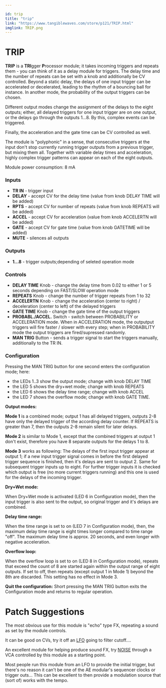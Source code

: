 ```yaml
---

id: trip
title: "trip"
link: "https://www.tangiblewaves.com/store/p121/TRIP.html"
imglink: TRIP.png
---
```



TRIP
====



**TRIP** is a **TRI**gger **P**rocessor module; it takes incoming triggers and repeats them - you can think of it as a delay module for triggers. The delay time and the number of repeats can be set with a knob and additionally be CV controlled. Beyond a static delay, the delays of one input trigger can be accelerated or decelerated, leading to the rhythm of a bouncing ball for instance. In another mode, the probability of the output triggers can be chosen.

Different output modes change the assignment of the delays to the eight outputs; either, all delayed triggers for one input trigger are on one output, or the delays go through the outputs 1...8. By this, complex events can be triggered.

Finally, the acceleration and the gate time can be CV controlled as well.

The module is "polyphonic" in a sense, that consecutive triggers at the input don't stop currently running trigger outputs from a previous trigger, but mixing them all. Together with variable delay times and acceleration, highly complex trigger patterns can appear on each of the eight outputs.

Module power consumption: 8 mA

### Inputs

*   **TR IN** - trigger input
*   **DELAY** - accept CV for the delay time (value from knob DELAY TIME will be added)
*   **RPTS** - accept CV for number of repeats (value from knob REPEATS will be added)
*   **ACCEL** - accept CV for acceleration (value from knob ACCELERTN will be added)
*   **GATE** - accept CV for gate time (value from knob GATETIME will be added)
*   **MUTE** - silences all outputs

### Outputs

*   **1...8** - trigger outputs;depending of seleted operation mode

### Controls

*   **DELAY TIME** Knob - change the delay time from 0.02 to either 1 or 5 seconds depending on FAST/SLOW operation mode
*   **REPEATS** Knob - change the number of trigger repeats from 1 to 32
*   **ACCELERTN** Knob - change the acceleration (center to right) / deceleration (center to left) of the delayed triggers
*   **GATE TIME** Knob - change the gate time of the output triggers
*   **PROBABL./ACCEL.** Switch - switch between PROBABILITY or ACCELERATION mode. When in ACCELERATION mode, the outputput triggers will fire faster / slower with every step; when in PROBABILITY mode the output triggers are fired/supressed randomly.
*   **MAN TRIG** Button - sends a trigger signal to start the triggers manually, additionally to the TR IN.

### Configuration

Pressing the MAN TRIG button for one second enters the configuration mode; here:

*   the LEDs 1..3 show the output mode; change with knob DELAY TIME
*   the LED 5 shows the dry+wet mode; change with knob REPEATS
*   the LED 6 shows the delay time range; change with knob ACCEL
*   the LED 7 shows the overflow mode; change with knob GATE TIME.

**Output modes:**

**Mode 1** is a combined mode; output 1 has all delayed triggers, outputs 2-8 have only the delayed trigger of the according delay counter. If REPEATS is greater than 7, then the outputs 2-8 remain silent for later delays.

**Mode 2** is similar to Mode 1, except that the combined triggers at output 1 don't exist, therefore you have 8 separate outputs for the delays 1 to 8.

**Mode 3** works as following: The delays of the first input trigger appear at output 1; if a new input trigger signal comes in before the first delayed trigger sequence is finished, then it's delays are sent to output 2. Same for subsequent trigger inputs up to eight. For further trigger inputs it is checked which output is free (no more current triggers running) and this one is used for the delays of the incoming trigger.

**Dry+Wet mode:**

When Dry+Wet mode is activated (LED 6 in Configuration mode), then the input trigger is also sent to the output, so original trigger and it's delays are combined.

**Delay time range:**

When the time range is set to on (LED 7 in Configuration mode), then, the maximum delay time range is eight times longer compared to time range "off". The maximum delay time is approx. 20 seconds, and even longer with negative acceleration.

**Overflow loop:**

When the overflow loop is set to on (LED 8 in Configuration mode), repeats that exceed the count of 8 are started again within the output range of eight outputs. If set to off, then repeats (except output 1 in Mode 1) beyond the 8th are discarded. This setting has no effect in Mode 3.

**Quit the configuration:** Short pressing the MAN TRIG button exits the Configuration mode and returns to regular operation.

Patch Suggestions
=================

The most obvious use for this module is "echo" type FX, repeating a sound as set by the module controls.

It can be good on CVs, try it off an [LFO](https://wiki.aemodular.com/pmwiki.php/AeManual/2LFO) going to filter cutoff....

An excellent module for helping produce sound FX, try [NOISE](https://wiki.aemodular.com/pmwiki.php/AeManual/NOISE) through a VCA controlled by this module as a starting point.

Most people run this module from an LFO to provide the initial trigger, but there's no reason it can't be one of the AE modular's sequencer clocks or trigger outs... This can be excellent to then provide a modulation source that (sort of) works with the tempo.





